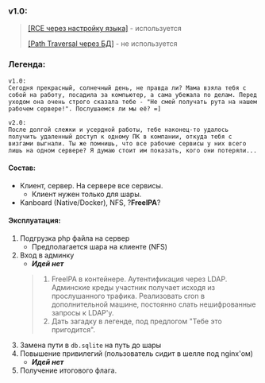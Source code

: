 ### __v1.0:__

> [[RCE через настройку языка]](https://github.com/kanboard/kanboard/security/advisories/GHSA-jvff-x577-j95p) - используется
> 
> [[Path Traversal через БД]](https://github.com/kanboard/kanboard/security/advisories/GHSA-78pf-vg56-5p8v) - не используется

### Легенда:
```text
v1.0:
Сегодня прекрасный, солнечный день, не правда ли? Мама взяла тебя с собой на работу, посадила за компьютер, а сама убежала по делам. Перед уходом она очень строго сказала тебе - "Не смей получать рута на нашем рабочем сервере!". Послушаемся ли мы её? =] 

v2.0:
После долгой слежки и усердной работы, тебе наконец-то удалось получить удаленный доступ к одному ПК в компании, откуда тебя с визгами выгнали. Ты же помнишь, что все рабочие сервисы у них всего лишь на одном сервере? Я думаю стоит им показать, кого они потеряли...
```

#### Состав:
 - Клиент, сервер. На сервере все сервисы. 
    * Клиент нужен только для шары.
 - Kanboard (Native/Docker), NFS, ?__FreeIPA__?

#### Эксплуатация:
1. Подгрузка php файла на сервер
    * Предполагается шара на клиенте (NFS)
2. Вход в админку
    * ___Идей нет___
    > 1. FreeIPA в контейнере. Аутентификация через LDAP. Админские креды участник получает исходя из прослушанного трафика. Реализовать cron в дополнительной машине, постоянно слать нешифрованные запросы к LDAP'у.
    > 2. Дать загадку в легенде, под предлогом "Тебе это пригодится".
3. Замена пути в `db.sqlite` на путь до шары
4. Повышение привилегий (пользователь сидит в шелле под nginx'ом)
    * ___Идей нет___
5. Получение итогового флага.